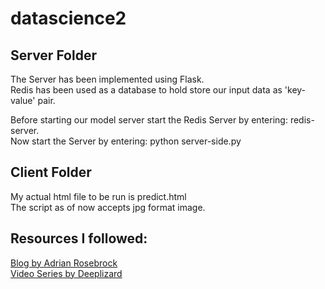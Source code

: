 # datascience2

## Server Folder
The Server has been implemented using Flask. <br />
Redis has been used as a database to hold store our input data as 'key-value' pair.

Before starting our model server start the Redis Server by entering: redis-server. <br />
Now start the Server by entering: python server-side.py

## Client Folder
My actual html file to be run is predict.html <br />
The script as of now accepts jpg format image.


## Resources I followed:
[Blog by Adrian Rosebrock](https://www.pyimagesearch.com/2018/02/05/deep-learning-production-keras-redis-flask-apache/)<br />
[Video Series by Deeplizard](https://www.youtube.com/watch?v=RznKVRTFkBY&list=PLZbbT5o_s2xrwRnXk_yCPtnqqo4_u2YGL)

